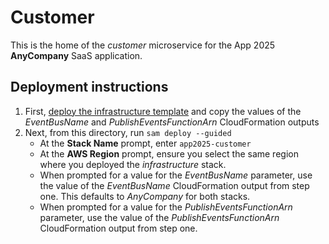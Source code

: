 # Customer

This is the home of the _customer_ microservice for the App 2025 **AnyCompany** SaaS application.

## Deployment instructions

1. First, [deploy the infrastructure template][infrastructure] and copy the values of the _EventBusName_ and _PublishEventsFunctionArn_ CloudFormation outputs
1. Next, from this directory, run `sam deploy --guided`
    * At the **Stack Name** prompt, enter `app2025-customer`
    * At the **AWS Region** prompt, ensure you select the same region where you deployed the _infrastructure_ stack.
    * When prompted for a value for the _EventBusName_ parameter, use the value of the _EventBusName_ CloudFormation output from step one. This defaults to _AnyCompany_ for both stacks.
    * When prompted for a value for the _PublishEventsFunctionArn_ parameter, use the value of the _PublishEventsFunctionArn_ CloudFormation output from step one.

[infrastructure]: ../infrastructure/